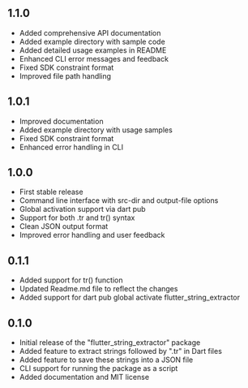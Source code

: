 ## 1.1.0

* Added comprehensive API documentation
* Added example directory with sample code
* Added detailed usage examples in README
* Enhanced CLI error messages and feedback
* Fixed SDK constraint format
* Improved file path handling

## 1.0.1

* Improved documentation
* Added example directory with usage samples
* Fixed SDK constraint format
* Enhanced error handling in CLI

## 1.0.0

* First stable release
* Command line interface with src-dir and output-file options
* Global activation support via dart pub
* Support for both .tr and tr() syntax
* Clean JSON output format
* Improved error handling and user feedback

## 0.1.1

* Added support for tr() function
* Updated Readme.md file to reflect the changes
* Added support for dart pub global activate flutter_string_extractor

## 0.1.0

* Initial release of the "flutter_string_extractor" package
* Added feature to extract strings followed by ".tr" in Dart files
* Added feature to save these strings into a JSON file
* CLI support for running the package as a script
* Added documentation and MIT license
